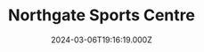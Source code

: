 ---
date: 2024-03-06T19:16:19.000Z
title: Northgate Sports Centre
latitude: 52.072378831081885
longitude: 1.1794459086599758
category: checkin
---